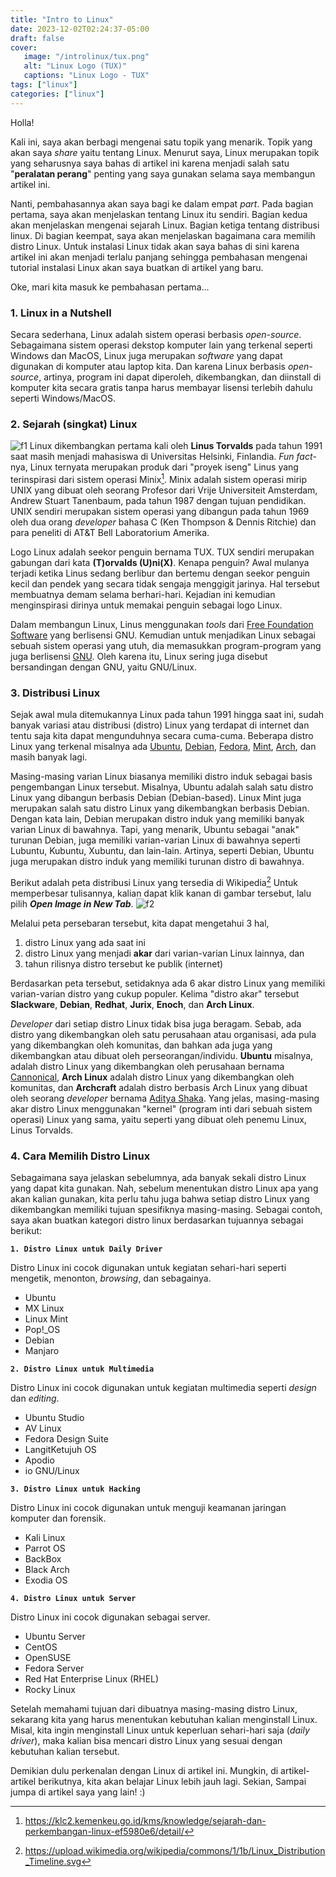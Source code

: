 ```yaml
---
title: "Intro to Linux"
date: 2023-12-02T02:24:37-05:00
draft: false
cover: 
   image: "/introlinux/tux.png"
   alt: "Linux Logo (TUX)"
   captions: "Linux Logo - TUX"
tags: ["linux"]
categories: ["linux"]
---
```


Holla!

Kali ini, saya akan berbagi mengenai satu topik yang menarik. Topik yang akan saya *share* yaitu tentang Linux. Menurut saya, Linux merupakan topik
yang seharusnya saya bahas di artikel ini karena menjadi salah satu "**peralatan perang**" penting yang saya gunakan selama saya membangun artikel ini.

Nanti, pembahasannya akan saya bagi ke dalam empat *part*. Pada bagian pertama, saya akan menjelaskan tentang Linux itu sendiri. Bagian kedua akan 
menjelaskan mengenai sejarah Linux. Bagian ketiga tentang distribusi linux. Di bagian keempat, saya akan menjelaskan bagaimana cara memilih
distro Linux. Untuk instalasi Linux tidak akan saya bahas di sini karena artikel ini akan menjadi terlalu panjang sehingga pembahasan mengenai tutorial
instalasi Linux akan saya buatkan di artikel yang baru.

Oke, mari kita masuk ke pembahasan pertama...

### 1. Linux in a Nutshell
Secara sederhana, Linux adalah sistem operasi berbasis *open-source*. Sebagaimana sistem operasi dekstop komputer lain yang terkenal seperti Windows dan MacOS, Linux juga
merupakan *software* yang dapat digunakan di komputer atau laptop kita. Dan karena Linux berbasis *open-source*, artinya, program ini dapat 
diperoleh, dikembangkan, dan diinstall  di komputer kita secara gratis tanpa harus membayar lisensi terlebih dahulu seperti Windows/MacOS.

### 2. Sejarah (singkat) Linux
![f1](/introlinux/linus-torvalds-enlarge.jpg)
Linux dikembangkan pertama kali oleh **Linus Torvalds** pada tahun 1991 saat masih menjadi mahasiswa di Universitas Helsinki, Finlandia. 
*Fun fact*-nya, Linux ternyata merupakan produk dari "proyek iseng" Linus yang terinspirasi dari sistem operasi Minix[^1]. Minix adalah 
sistem operasi mirip UNIX yang dibuat oleh seorang Profesor dari Vrije Universiteit Amsterdam, Andrew Stuart Tanenbaum, pada tahun 1987 dengan tujuan 
pendidikan. UNIX sendiri merupakan sistem operasi yang dibangun pada tahun 1969 oleh dua orang *developer* bahasa C (Ken Thompson & Dennis Ritchie) dan
para peneliti di AT&T Bell Laboratorium Amerika.

Logo Linux adalah seekor penguin bernama TUX. TUX sendiri merupakan gabungan dari kata **(T)orvalds (U)ni(X)**. Kenapa penguin? Awal mulanya terjadi
ketika Linus sedang berlibur dan bertemu dengan seekor penguin kecil dan pendek yang secara tidak sengaja menggigit jarinya. 
Hal tersebut membuatnya demam selama berhari-hari. Kejadian ini kemudian menginspirasi dirinya untuk memakai penguin sebagai logo Linux.

Dalam membangun Linux, Linus menggunakan *tools* dari [Free Foundation Software](https://www.fsf.org/) yang berlisensi GNU. Kemudian untuk menjadikan 
Linux sebagai sebuah sistem operasi yang utuh, dia memasukkan program-program yang juga berlisensi [GNU](https://www.gnu.org/licenses/). Oleh karena itu,
Linux sering juga disebut bersandingan dengan GNU, yaitu GNU/Linux. 

### 3. Distribusi Linux
Sejak awal mula ditemukannya Linux pada tahun 1991 hingga saat ini, sudah banyak variasi atau distribusi (distro) Linux yang terdapat di internet dan 
tentu saja kita dapat mengunduhnya secara cuma-cuma. Beberapa distro Linux yang terkenal misalnya ada [Ubuntu](https://ubuntu.com/), [Debian](https://www.debian.org/index.en.html),
[Fedora](https://fedoraproject.org/), [Mint](https://linuxmint.com/), [Arch](https://archlinux.org/), dan masih banyak lagi. 

Masing-masing varian Linux biasanya memiliki distro induk sebagai basis pengembangan Linux tersebut. Misalnya, Ubuntu adalah salah satu distro Linux yang
dibangun berbasis Debian (Debian-based). Linux Mint juga merupakan salah satu distro Linux yang dikembangkan berbasis Debian. Dengan kata lain, Debian
merupakan distro induk yang memiliki banyak varian Linux di bawahnya. Tapi, yang menarik, Ubuntu sebagai "anak" turunan Debian, juga memiliki varian-varian
Linux di bawahnya seperti Lubuntu, Kubuntu, Xubuntu, dan lain-lain. Artinya, seperti Debian, Ubuntu juga merupakan distro induk yang memiliki turunan
distro di bawahnya.

Berikut adalah peta distribusi Linux yang tersedia di Wikipedia[^2] Untuk memperbesar tulisannya, kalian dapat klik kanan di gambar tersebut, lalu pilih
***Open Image in New Tab***.
![f2](/introlinux/Linux_Distribution_Timeline.svg)

Melalui peta persebaran tersebut, kita dapat mengetahui 3 hal, 
1. distro Linux yang ada saat ini 
2. distro Linux yang menjadi **akar** dari varian-varian Linux lainnya, dan
3. tahun rilisnya distro tersebut ke publik (internet)

Berdasarkan peta tersebut, setidaknya ada 6 akar distro Linux yang memiliki varian-varian distro yang cukup populer. Kelima "distro akar" tersebut 
**Slackware**, **Debian**, **Redhat**, **Jurix**, **Enoch**, dan **Arch Linux**.

*Developer* dari setiap distro Linux tidak bisa juga beragam. Sebab, ada distro yang dikembangkan oleh satu perusahaan atau organisasi, ada pula yang
dikembangkan oleh komunitas, dan bahkan ada juga yang dikembangkan atau dibuat oleh perseorangan/individu. **Ubuntu** misalnya, adalah distro Linux yang
dikembangkan oleh perusahaan bernama [Cannonical](https://ubuntu.com/community/governance/canonical), **Arch Linux** adalah distro Linux yang 
dikembangkan oleh komunitas, dan **Archcraft** adalah distro berbasis Arch Linux yang dibuat oleh seorang *developer* bernama [Aditya Shaka](https://github.com/adi1090x).
Yang jelas, masing-masing akar distro Linux menggunakan "kernel" (program inti dari sebuah sistem operasi) Linux yang sama, yaitu seperti yang dibuat 
oleh penemu Linux, Linus Torvalds.

### 4. Cara Memilih Distro Linux
Sebagaimana saya jelaskan sebelumnya, ada banyak sekali distro Linux yang dapat kita gunakan. Nah, sebelum menentukan distro Linux apa yang akan
kalian gunakan, kita perlu tahu juga bahwa setiap distro Linux yang dikembangkan memiliki tujuan spesifiknya masing-masing. Sebagai contoh, saya akan
buatkan kategori distro linux berdasarkan tujuannya sebagai berikut:

**`1. Distro Linux untuk Daily Driver`**

Distro Linux ini cocok digunakan untuk kegiatan sehari-hari seperti mengetik, menonton, *browsing*, dan sebagainya.
- Ubuntu
- MX Linux
- Linux Mint
- Pop!_OS
- Debian
- Manjaro

**`2. Distro Linux untuk Multimedia`**

Distro Linux ini cocok digunakan untuk kegiatan multimedia seperti *design* dan *editing*.
- Ubuntu Studio
- AV Linux
- Fedora Design Suite
- LangitKetujuh OS
- Apodio
- io GNU/Linux

**`3. Distro Linux untuk Hacking`**

Distro Linux ini cocok digunakan untuk menguji keamanan jaringan komputer dan forensik.
- Kali Linux
- Parrot OS
- BackBox
- Black Arch
- Exodia OS

**`4. Distro Linux untuk Server`**

Distro Linux ini cocok digunakan sebagai server.
- Ubuntu Server
- CentOS
- OpenSUSE
- Fedora Server
- Red Hat Enterprise Linux (RHEL)
- Rocky Linux

Setelah memahami tujuan dari dibuatnya masing-masing distro Linux, sekarang kita yang harus menentukan kebutuhan kalian menginstall Linux. 
Misal, kita ingin menginstall Linux untuk keperluan sehari-hari saja (*daily driver*), maka kalian bisa mencari distro Linux yang sesuai dengan 
kebutuhan kalian tersebut.

Demikian dulu perkenalan dengan Linux di artikel ini. Mungkin, di artikel-artikel berikutnya, kita akan belajar Linux lebih jauh lagi.
Sekian,
Sampai jumpa di artikel saya yang lain! :)

[^1]: https://klc2.kemenkeu.go.id/kms/knowledge/sejarah-dan-perkembangan-linux-ef5980e6/detail/
[^2]: https://upload.wikimedia.org/wikipedia/commons/1/1b/Linux_Distribution_Timeline.svg
